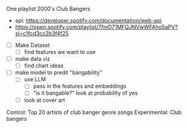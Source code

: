 One playlist 2000's Club Bangers

- api: https://developer.spotify.com/documentation/web-api
- https://open.spotify.com/playlist/7fmD71MFQJNVwWFAho5aPV?si=c1fcd3cc2b3f4f25
- [ ] Make Dataset
  - [ ] find features we want to use
- [ ] make data viz
  - [ ] find chart ideas
- [ ] make model to predit "bangability"
  - [ ] use LLM
    - [ ] pass in the features and embeddings
    - [ ] "is it bangable?" look at probability of yes
  - [ ] look at cover art

Control: Top 20 artists of club banger genre songs
Experimental: Club bangers
